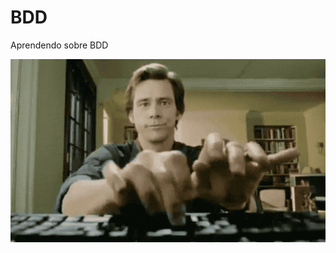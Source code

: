 # BDD
Aprendendo sobre BDD

![Gif_Digitando](https://github.com/ElianeOliveiradeJesus/BDD/blob/main/Gif_Digitando.gif)
